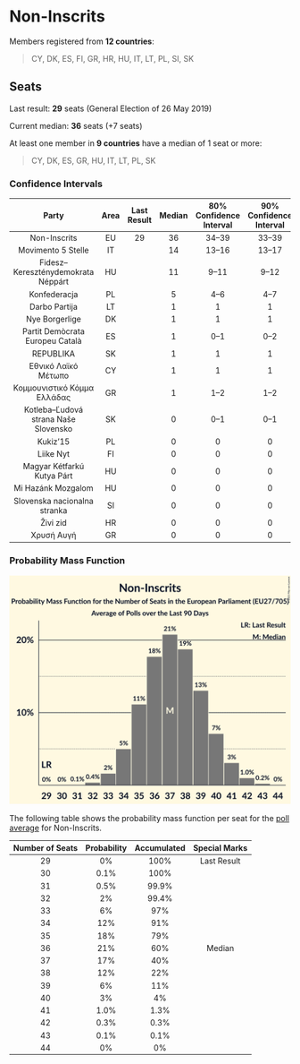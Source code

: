 # Non-Inscrits

Members registered from **12 countries**:

> CY, DK, ES, FI, GR, HR, HU, IT, LT, PL, SI, SK

## Seats

Last result: **29** seats (General Election of 26 May 2019)

Current median: **36** seats (+7 seats)

At least one member in **9 countries** have a median of 1 seat or more:

> CY, DK, ES, GR, HU, IT, LT, PL, SK

### Confidence Intervals

| Party | Area | Last Result | Median | 80% Confidence Interval | 90% Confidence Interval | 95% Confidence Interval | 99% Confidence Interval |
|:-----:|:----:|:-----------:|:------:|:-----------------------:|:-----------------------:|:-----------------------:|:-----------------------:|
| Non-Inscrits | EU | 29 | 36 | 34–39 | 33–39 | 32–40 | 31–41 |
| Movimento 5 Stelle | IT | | 14 | 13–16 | 13–17 | 13–17 | 12–17 |
| Fidesz–Kereszténydemokrata Néppárt | HU | | 11 | 9–11 | 9–12 | 9–12 | 9–12 |
| Konfederacja | PL | | 5 | 4–6 | 4–7 | 3–7 | 3–8 |
| Darbo Partija | LT | | 1 | 1 | 1 | 1 | 1 |
| Nye Borgerlige | DK | | 1 | 1 | 1 | 1 | 0–2 |
| Partit Demòcrata Europeu Català | ES | | 1 | 0–1 | 0–2 | 0–2 | 0–2 |
| REPUBLIKA | SK | | 1 | 1 | 1 | 0–2 | 0–2 |
| Εθνικό Λαϊκό Μέτωπο | CY | | 1 | 1 | 1 | 1 | 1 |
| Κομμουνιστικό Κόμμα Ελλάδας | GR | | 1 | 1–2 | 1–2 | 1–2 | 1–2 |
| Kotleba–Ľudová strana Naše Slovensko | SK | | 0 | 0–1 | 0–1 | 0–1 | 0–1 |
| Kukiz’15 | PL | | 0 | 0 | 0 | 0 | 0 |
| Liike Nyt | FI | | 0 | 0 | 0 | 0 | 0 |
| Magyar Kétfarkú Kutya Párt | HU | | 0 | 0 | 0 | 0 | 0 |
| Mi Hazánk Mozgalom | HU | | 0 | 0 | 0 | 0 | 0 |
| Slovenska nacionalna stranka | SI | | 0 | 0 | 0 | 0 | 0 |
| Živi zid | HR | | 0 | 0 | 0 | 0 | 0 |
| Χρυσή Αυγή | GR | | 0 | 0 | 0 | 0 | 0 |

### Probability Mass Function

![Graph with seats probability mass function not yet produced](average-2021-09-30-seats-pmf-non-inscrits.png "Seats Probability Mass Function")

The following table shows the probability mass function per seat for the [poll average](average-2021-09-30.html) for Non-Inscrits.

| Number of Seats | Probability | Accumulated | Special Marks |
|:---------------:|:-----------:|:-----------:|:-------------:|
| 29 | 0% | 100% | Last Result |
| 30 | 0.1% | 100% |  |
| 31 | 0.5% | 99.9% |  |
| 32 | 2% | 99.4% |  |
| 33 | 6% | 97% |  |
| 34 | 12% | 91% |  |
| 35 | 18% | 79% |  |
| 36 | 21% | 60% | Median |
| 37 | 17% | 40% |  |
| 38 | 12% | 22% |  |
| 39 | 6% | 11% |  |
| 40 | 3% | 4% |  |
| 41 | 1.0% | 1.3% |  |
| 42 | 0.3% | 0.3% |  |
| 43 | 0.1% | 0.1% |  |
| 44 | 0% | 0% |  |


